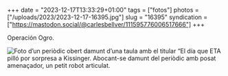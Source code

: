 +++
date = "2023-12-17T13:33:29+01:00"
tags = ["fotos"]
photos = ["/uploads/2023/2023-12-17-16395.jpg"]
slug = "16395"
syndication = ["https://mastodon.social/@carlesbellver/111595776006517666"]
+++

Operación Ogro.

<img alt="Foto d’un periòdic obert damunt d’una taula amb el titular “El día que ETA pilló por sorpresa a Kissinger. Abocant-se damunt del periòdic amb posat amenaçador, un petit robot articulat." src="/uploads/2023/2023-12-17-16395.jpg">
